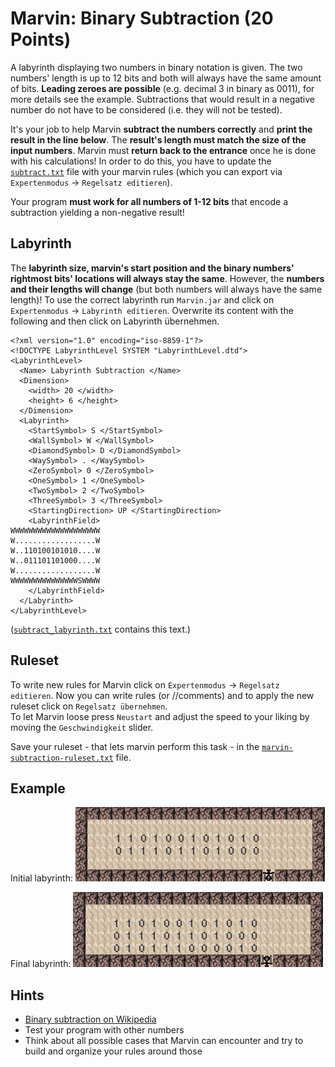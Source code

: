 # Marvin: Binary Subtraction (20 Points)

A labyrinth displaying two numbers in binary notation is given.
The two numbers' length is up to 12 bits and both will always have the same amount of bits.
**Leading zeroes are possible** (e.g. decimal 3 in binary as 0011), for more details see the example.
Subtractions that would result in a negative number do not have to be considered (i.e. they will not be tested).

It's your job to help Marvin **subtract the numbers correctly** and **print the result in the line below**.
The **result's length must match the size of the input numbers**.
Marvin must **return back to the entrance** once he is done with his calculations!
In order to do this, you have to update the [`subtract.txt`](subtract.txt) file with your marvin rules (which you can export via `Expertenmodus` -> `Regelsatz editieren`).

Your program **must work for all numbers of 1-12 bits** that encode a subtraction yielding a non-negative result!

## Labyrinth

The **labyrinth size, marvin's start position and the binary numbers' rightmost bits' locations will always stay the same**.
However, the **numbers and their lengths will change** (but both numbers will always have the same length)!
To use the correct labyrinth run `Marvin.jar` and click on `Expertenmodus` -> `Labyrinth editieren`.
Overwrite its content with the following and then click on Labyrinth übernehmen.
```
<?xml version="1.0" encoding="iso-8859-1"?>
<!DOCTYPE LabyrinthLevel SYSTEM "LabyrinthLevel.dtd">
<LabyrinthLevel>
  <Name> Labyrinth Subtraction </Name>
  <Dimension>
    <width> 20 </width>
    <height> 6 </height>
  </Dimension>
  <Labyrinth>
    <StartSymbol> S </StartSymbol>
    <WallSymbol> W </WallSymbol>
    <DiamondSymbol> D </DiamondSymbol>
    <WaySymbol> . </WaySymbol>
    <ZeroSymbol> 0 </ZeroSymbol>
    <OneSymbol> 1 </OneSymbol>
    <TwoSymbol> 2 </TwoSymbol>
    <ThreeSymbol> 3 </ThreeSymbol>
    <StartingDirection> UP </StartingDirection>
    <LabyrinthField>
WWWWWWWWWWWWWWWWWWWW
W..................W
W..110100101010....W
W..011101101000....W
W..................W
WWWWWWWWWWWWWWWSWWWW
    </LabyrinthField>
  </Labyrinth>
</LabyrinthLevel>
```
([`subtract_labyrinth.txt`](subtract_labyrinth.txt) contains this text.)

## Ruleset

To write new rules for Marvin click on `Expertenmodus` -> `Regelsatz editieren`.
Now you can write rules (or //comments) and to apply the new ruleset click on `Regelsatz übernehmen`.  
To let Marvin loose press `Neustart` and adjust the speed to your liking by moving the `Geschwindigkeit` slider.

Save your ruleset - that lets marvin perform this task - in the [`marvin-subtraction-ruleset.txt`](marvin-subtraction-ruleset.txt) file.

## Example

Initial labyrinth:
![initial labyrinth](subtract1.png)

Final labyrinth:
![final labyrinth](subtract2.png)

## Hints
* [Binary subtraction on Wikipedia](https://en.wikipedia.org/wiki/Binary_number#Subtraction)
* Test your program with other numbers
* Think about all possible cases that Marvin can encounter and try to build and organize your rules around those
